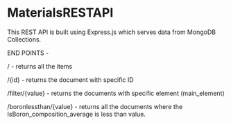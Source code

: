﻿# MaterialsRESTAPI

This REST API is built using Express.js which serves data from MongoDB Collections.

END POINTS - 

/ - returns all the items 

/{id} - returns the document with specific ID 

/filter/{value} - returns the documents with specific element (main_element) 

/boronlessthan/{value} - returns all the documents where the IsBoron_composition_average is less than value.
